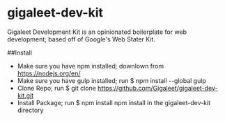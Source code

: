 # gigaleet-dev-kit
Gigaleet Development Kit is an opinionated boilerplate for web development; based off of Google's Web Stater Kit.


##Install
- Make sure you have npm installed; downlown from https://nodejs.org/en/
- Make sure you have gulp installed; run $ npm install --global gulp
- Clone Repo; run $ git clone https://github.com/Gigaleet/gigaleet-dev-kit.git
- Install Package; run $ npm install npm install in the gigaleet-dev-kit directory